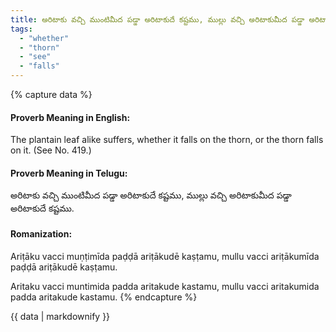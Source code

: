 ```yaml
---
title: అరిటాకు వచ్చి ముంటిమీద పడ్డా అరిటాకుదే కష్టము, ముల్లు వచ్చి అరిటాకుమీద పడ్డా అరిటాకుదే కష్టము.
tags:
  - "whether"
  - "thorn"
  - "see"
  - "falls"
---
```


{% capture data %}
#### Proverb Meaning in English:
The plantain leaf alike suffers, whether it falls on the thorn, or the thorn falls on it.
(See No. 419.)

#### Proverb Meaning in Telugu:
అరిటాకు వచ్చి ముంటిమీద పడ్డా అరిటాకుదే కష్టము, ముల్లు వచ్చి అరిటాకుమీద పడ్డా అరిటాకుదే కష్టము.

#### Romanization:
Ariṭāku vacci muṇṭimīda paḍḍā ariṭākudē kaṣṭamu, mullu vacci ariṭākumīda paḍḍā ariṭākudē kaṣṭamu.

Aritaku vacci muntimida padda aritakude kastamu, mullu vacci aritakumida padda aritakude kastamu.
{% endcapture %}

{{ data | markdownify }}

